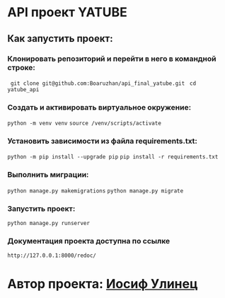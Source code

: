 # API проект YATUBE 

## Как запустить проект:
### Клонировать репозиторий и перейти в него в командной строке:
``` git clone git@github.com:Boaruzhan/api_final_yatube.git```
``` cd yatube_api```
### Cоздать и активировать виртуальное окружение:
``` python -m venv venv ```
``` source /venv/scripts/activate ```

### Установить зависимости из файла requirements.txt:
``` python -m pip install --upgrade pip ```
``` pip install -r requirements.txt ```
 ### Выполнить миграции:
 ``` python manage.py makemigrations ```
 ``` python manage.py migrate ```
 ### Запустить проект:
 ``` python manage.py runserver ```
### Документация проекта доступна по ссылке  
``` http://127.0.0.1:8000/redoc/ ```
 # Автор проекта: [Иосиф Улинец ](https://github.com/Boaruzhan)